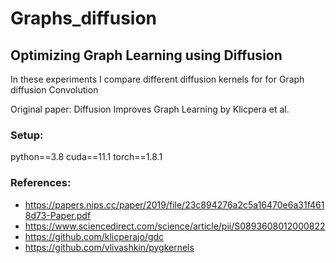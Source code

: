 # Graphs_diffusion

## Optimizing Graph Learning using Diffusion

In these experiments I compare different diffusion kernels for for Graph diffusion Convolution

Original paper: Diffusion Improves Graph Learning by Klicpera et al.

### Setup:
python==3.8
cuda==11.1
torch==1.8.1

### References:
* https://papers.nips.cc/paper/2019/file/23c894276a2c5a16470e6a31f4618d73-Paper.pdf 
* https://www.sciencedirect.com/science/article/pii/S0893608012000822 
* https://github.com/klicperajo/gdc
* https://github.com/vlivashkin/pygkernels
